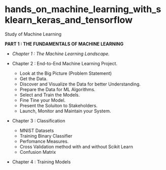 # hands_on_machine_learning_with_sklearn_keras_and_tensorflow
Study of Machine Learning

**PART 1 : THE FUNDAMENTALS OF MACHINE LEARNING**

+ *Chapter 1 : The Machine Learning Landscape.*



+ Chapter 2 : End-to-End Machine Learning Project.
   * Look at the Big Picture (Problem Statement)
   + Get the Data.
   + Discover and Visualize the Data for better Understanding.
   + Prepare the Data for ML Algorithms.
   + Select and Train the Models.
   + Fine Tine your Model.
   + Present the Soluiton to Stakeholders.
   + Launch, Monitor and Maintain your System.
                
+ Chapter 3 : Classification
   + MNIST Datasets
   + Training Binary Classifier
   + Perfomance Measures.
   + Cross Validation method with and without Scikit Learn
   + Confusion Matrix
   

+ Chapter 4 : Training Models
